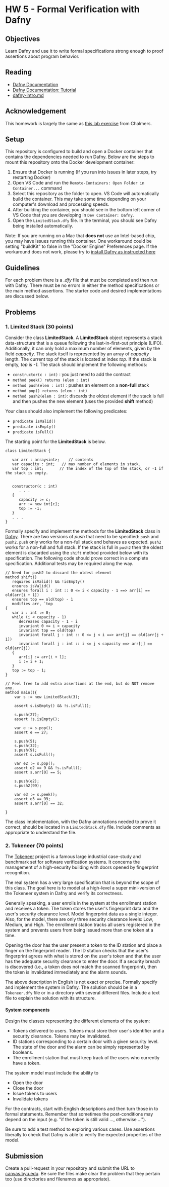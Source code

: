 # HW 5 - Formal Verification with Dafny

## Objectives

Learn Dafny and use it to write formal specifications strong enough to proof assertions about program behavior.

## Reading

* [Dafny Documentation](https://dafny-lang.github.io/dafny/)
* [Dafny Documentation: Tutorial](https://dafny-lang.github.io/dafny/OnlineTutorial/guide.html)
* [dafny-intro.md](https://bitbucket.org/byucs329/byu-cs-329-lecture-notes/src/master/dafny/dafny-intro.md)

## Acknowledgement

This homework is largely the same as [this lab exercise](http://www.cse.chalmers.se/edu/year/2016/course/course/TDA567_Testing_debugging_and_verification/Lab2.html) from Chalmers.

## Setup

This repository is configured to build and open a Docker container that contains the dependencies needed to run Dafny.
Below are the steps to mount this repository onto the Docker development container:

1. Ensure that Docker is running (If you run into issues in later steps, try restarting Docker)
2. Open VS Code and run the `Remote-Containers: Open Folder in Container...` command
3. Select this repository as the folder to open. VS Code will automatically build the container. This may take some time depending on your computer's download and processing speeds.
4. After building the container, you should see in the bottom left corner of VS Code that you are developing in `Dev Container: Dafny`.
5. Open the `LimitedStack.dfy` file. In the terminal, you should see Dafny being installed automatically.

Note: If you are running on a Mac that **does not** use an Intel-based chip, you may have issues running this container.
One workaround could be setting "buildKit" to false in the "Docker Engine" Preferences page. 
If the workaround does not work, please try to [install Dafny as instructed here](https://github.com/dafny-lang/dafny/wiki/INSTALL#visual-studio-code)

## Guidelines

For each problem there is a *.dfy* file that must be completed and then run with Dafny. There must be no errors in either the method specifications or the main method assertions. The starter code and desired implementations are discussed below.

## Problems

### 1. Limited Stack (30 points)  

Consider the class **LimitedStack**. A **LimitedStack** object represents a stack data-structure that is a queue following the last-in-first-out principle (LIFO). Additionally, it can only hold a maximum number of elements, given by the field *capacity*. The stack itself is represented by an array of *capacity* length. The current top of the stack is located at index *top*. If the stack is empty, *top* is *-1*. The stack should implement the following methods:

   * `constructor(c : int)` : you just need to add the contract
   * `method peek() returns (elem : int)`
   * `method push(elem : int)` : pushes an element on a **non-full** stack
   * `method pop() returns (elem : int)`
   * `method push2(elem : int)`: discards the oldest element if the stack is full and then pushes the new element (uses the provided **shift** method)

Your class should also implement the following predicates:

   * `predicate isValid()`
   * `predicate isEmpty()`
   * `predicate isFull()`

The starting point for the **LimitedStack** is below. 

``` dafny
class LimitedStack {

   var arr : array<int>;    // contents
   var capacity : int;   // max number of elements in stack.
   var top : int;       // The index of the top of the stack, or -1 if the stack is empty.


   constructor(c : int)
      . . .
   {
      capacity := c;
      arr := new int[c];
      top := -1;
   } 
   . . . 
}
```

Formally specify and implement the methods for the **LimitedStack** class in [Dafny](https://github.com/Microsoft/dafny). There are two versions of *push* that need to be specified: `push` and `push2`. `push` only works for a non-full stack and behaves as expected. `push2` works for a non-full and full stack. If the stack is full in `push2` then the oldest element is discarded using the `shift` method provided below with its specification. The following code should prove correct in a complete specification. Additional tests may be required along the way.

``` dafny
// Need for push2 to discard the oldest element
method shift()
   requires isValid() && !isEmpty()
   ensures isValid()
   ensures forall i : int :: 0 <= i < capacity - 1 ==> arr[i] == old(arr[i + 1])
   ensures top == old(top) - 1
   modifies arr, `top
{
   var i : int := 0;
   while (i < capacity - 1)
      decreases capacity - 1 - i
      invariant 0 <= i < capacity
      invariant top == old(top)
      invariant forall j : int :: 0 <= j < i ==> arr[j] == old(arr[j + 1])
      invariant forall j : int :: i <= j < capacity ==> arr[j] == old(arr[j])
   {
      arr[i] := arr[i + 1];
      i := i + 1;
   }
   top := top - 1;
}

// Feel free to add extra assertions at the end, but do NOT remove any.
method main(){
    var s := new LimitedStack(3);

    assert s.isEmpty() && !s.isFull(); 

    s.push(27);
    assert !s.isEmpty();

    var e := s.pop();
    assert e == 27;

    s.push(5);
    s.push(32);
    s.push(9);
    assert s.isFull();

    var e2 := s.pop();
    assert e2 == 9 && !s.isFull(); 
    assert s.arr[0] == 5;

    s.push(e2);
    s.push2(99);

    var e3 := s.peek();
    assert e3 == 99;
    assert s.arr[0] == 32;
                     
}
```

The class implementation, with the Dafny annotations needed to prove it correct, should be located in a `LimitedStack.dfy` file. Include comments as appropriate to understand the file.

### 2. Tokeneer (70 points)

The [Tokeneer](http://www.adacore.com/sparkpro/tokeneer) project is a famous large industrial case-study and benchmark set for software verification systems. It concerns the management of a high-security building with doors opened by fingerprint recognition.

The real system has a very large specification that is beyond the scope of this class. The goal here is to model at a high-level a super mini-version of the Tokeneer system in Dafny and verify its correctness. 

Generally speaking, a user enrolls in the system at the enrollment station and receives a token. The token stores the user's fingerprint data and the user's security clearance level. Model fingerprint data as a single integer. Also, for the model, there are only three security clearance levels: Low, Medium, and High. The enrollment station tracks all users registered in the system and prevents users from being issued more than one token at a time.

Opening the door has the user present a token to the ID station and place a finger on the fingerprint reader. The ID station checks that the user's fingerprint agrees with what is stored on the user's token and that the user has the adequate security clearance to enter the door. If a security breach is discovered (i.e., a token does not match the scanned fingerprint), then the token is invalidated immediately and the alarm sounds.

The above description in English is not exact or precise. Formally specify and implement the system in Dafny. The solution should be in a `Tokeneer.dfy` file or in a directory with several different files. Include a text file to explain the solution with its structure.

#### System components

Design the classes representing the different elements of the system:

  * Tokens delivered to users. Tokens must store their user's identifier and a security clearance. Tokens may be invalidated.
  * ID stations corresponding to a certain door with a given security level. The state of the door and the alarm can be simply represented by booleans.
  * The enrollment station that must keep track of the users who currently have a token.

The system model must include the ability to 

   * Open the door
   * Close the door
   * Issue tokens to users
   * Invalidate tokens

For the contracts, start with English descriptions and then turn those in to formal statements.
Remember that sometimes the post-conditions may depend on the input (e.g. "if the token is still valid ..., otherwise ..."). 

Be sure to add a test method to exploring various cases. Use assertions liberally to check that Dafny is able to verify the expected properties of the model.

## Submission

Create a pull-request in your repository and submit the URL to [canvas.byu.edu](http://canvas.byu.edu). Be sure the files make clear the problem that they pertain too (use directories and filenames as appropriate).

